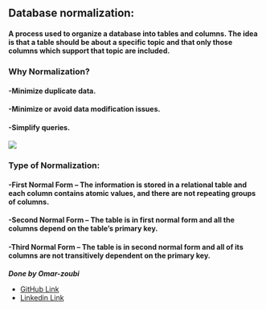 ## Database normalization:
#### A process used to organize a database into tables and columns. The idea is that a table should be about a specific topic and that only those columns which support that topic are included.
### Why Normalization?
#### -Minimize duplicate data.
#### -Minimize or avoid data modification issues.
#### -Simplify queries.
![](https://learn.saylor.org/pluginfile.php/1401085/mod_page/content/2/normalization_process.jpg)
### Type of Normalization:
#### -First Normal Form – The information is stored in a relational table and each column contains atomic values, and there are not repeating groups of columns.
#### -Second Normal Form – The table is in first normal form and all the columns depend on the table’s primary key.
#### -Third Normal Form – The table is in second normal form and all of its columns are not transitively dependent on the primary key.


***Done by Omar-zoubi***
- [GitHub Link](https://github.com/Omar-zoubi)
- [Linkedin Link](https://www.linkedin.com/in/omar-alzoubi-54034bb4/)
